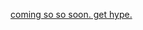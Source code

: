 ---
layout: post
wordpress_id: 1729
wordpress_url: http://noesbueno.com/archives/1729
date: '2014-06-30 20:35:10 -0500'
date_gmt: '2014-07-01 01:35:10 -0500'
body: |
  <p><a href="http://teamteamwork.com/post/90385768482">coming so so soon. get hype.</a></p>
---